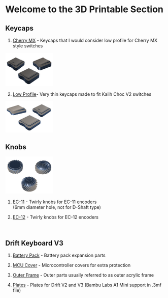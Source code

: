 # Welcome to the 3D Printable Section  

## Keycaps  

1. [Cherry MX](/keycaps/mx/) - Keycaps that I would consider low profile for Cherry MX style switches  
	
<img src="images/Otaru_Keycaps_Cherry.png" width="150">  
<br/>  
  
2. [Low Profile](/keycaps/lp/)- Very thin keycaps made to fit Kailh Choc V2 switches  
	
<img src="images/Otaru_Keycaps_LP.png" width="150">  
<br/>  

## Knobs  

<img src="images/EC12-Knobs.png" width="150">  

1. [EC-11](/knobs/EC11/) - Twirly knobs for EC-11 encoders  
(6mm diameter hole, not for D-Shaft type)  
	
2. [EC-12](/knobs/EC12/) - Twirly knobs for EC-12 encoders  
<br/>  


## Drift Keyboard V3  

1. [Battery Pack](/v3/battery-pack/) - Battery pack expansion parts  
	
2. [MCU Cover](/v3/mcu/) - Microcontroller covers for extra protection  
	
3. [Outer Frame](/v3/outer-frame/) - Outer parts usually referred to as outer acrylic frame  
	
4. [Plates](/v3/plates/) - Plates for Drift V2 and V3 (Bambu Labs A1 Mini support in .3mf file)  